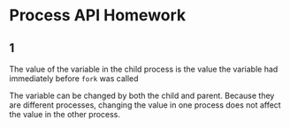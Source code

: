 # Process API Homework

## 1

The value of the variable in the child process is the value the variable had
immediately  before `fork` was called

The variable can be changed by both the child and parent. Because they are
different processes, changing the value in one process does not affect the value
in the other process.
